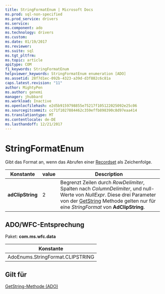 ```yaml
---
title: StringFormatEnum | Microsoft Docs
ms.prod: sql-non-specified
ms.prod_service: drivers
ms.service: 
ms.component: ado
ms.technology: drivers
ms.custom: 
ms.date: 01/19/2017
ms.reviewer: 
ms.suite: sql
ms.tgt_pltfrm: 
ms.topic: article
apitype: COM
f1_keywords: StringFormatEnum
helpviewer_keywords: StringFormatEnum enumeration [ADO]
ms.assetid: 28f7d1ec-092b-4323-a39d-d3f882c6c81a
caps.latest.revision: "11"
author: MightyPen
ms.author: genemi
manager: jhubbard
ms.workload: Inactive
ms.openlocfilehash: e2d5b9159798855e75217f105122025092e25c06
ms.sourcegitcommit: cc71f1027884462c359effb898390c8d97eaa414
ms.translationtype: MT
ms.contentlocale: de-DE
ms.lasthandoff: 12/21/2017
---
```

# <a name="stringformatenum"></a>StringFormatEnum
Gibt das Format an, wenn das Abrufen einer [Recordset](../../../ado/reference/ado-api/recordset-object-ado.md) als Zeichenfolge.  
  
|Konstante|value|Description|  
|--------------|-----------|-----------------|  
|**adClipString**|2|Begrenzt Zeilen durch *RowDelimiter*, Spalten nach *ColumnDelimiter*, und null-Werte von *NullExpr*. Diese drei Parameter von der [GetString](../../../ado/reference/ado-api/getstring-method-ado.md) Methode gelten nur für eine *StringFormat* von **AdClipString**.|  
  
## <a name="adowfc-equivalent"></a>ADO/WFC-Entsprechung  
 Paket: **com.ms.wfc.data**  
  
|Konstante|  
|--------------|  
|AdoEnums.StringFormat.CLIPSTRING|  
  
## <a name="applies-to"></a>Gilt für  
 [GetString-Methode (ADO)](../../../ado/reference/ado-api/getstring-method-ado.md)

